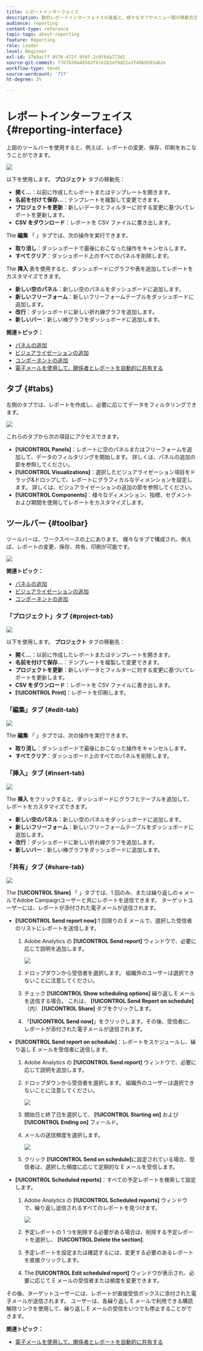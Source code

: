 ```yaml
---
title: レポートインターフェイス
description: 動的レポートインターフェイスの基盤と、様々なタブやメニュー間の移動方法について説明します。
audience: reporting
content-type: reference
topic-tags: about-reporting
feature: Reporting
role: Leader
level: Beginner
exl-id: 37e9acff-9576-472f-9fdf-2c0f6da773d1
source-git-commit: 7767b39a48502f97e2b3af9d21a3f49b9283ab2e
workflow-type: tm+mt
source-wordcount: '717'
ht-degree: 3%

---
```


# レポートインターフェイス{#reporting-interface}

上部のツールバーを使用すると、例えば、レポートの変更、保存、印刷をおこなうことができます。

![](assets/dynamic_report_toolbar.png)

以下を使用します。 **プロジェクト** タブの移動先：

* **開く…**：以前に作成したレポートまたはテンプレートを開きます。
* **名前を付けて保存…**：テンプレートを複製して変更できます。
* **プロジェクトを更新**：新しいデータとフィルターに対する変更に基づいてレポートを更新します。
* **CSV をダウンロード**：レポートを CSV ファイルに書き出します。

The **編集** 「 」タブでは、次の操作を実行できます。

* **取り消し**：ダッシュボードで最後におこなった操作をキャンセルします。
* **すべてクリア**：ダッシュボード上のすべてのパネルを削除します。

The **挿入** 表を使用すると、ダッシュボードにグラフや表を追加してレポートをカスタマイズできます。

* **新しい空のパネル**：新しい空のパネルをダッシュボードに追加します。
* **新しいフリーフォーム**：新しいフリーフォームテーブルをダッシュボードに追加します。
* **改行**：ダッシュボードに新しい折れ線グラフを追加します。
* **新しいバー**：新しい棒グラフをダッシュボードに追加します。

**関連トピック：**

* [パネルの追加](../../reporting/using/adding-panels.md)
* [ビジュアライゼーションの追加](../../reporting/using/adding-visualizations.md)
* [コンポーネントの追加](../../reporting/using/adding-components.md)
* [電子メールを使用して、関係者とレポートを自動的に共有する](https://helpx.adobe.com/campaign/kb/simplify-campaign-management.html#Reportandshareinsightswithallstakeholders)

## タブ {#tabs}

左側のタブでは、レポートを作成し、必要に応じてデータをフィルタリングできます。

![](assets/dynamic_report_interface.png)

これらのタブから次の項目にアクセスできます。

* **[!UICONTROL Panels]**：レポートに空のパネルまたはフリーフォームを追加して、データのフィルタリングを開始します。 詳しくは、パネルの追加の節を参照してください。
* **[!UICONTROL Visualizations]**：選択したビジュアライゼーション項目をドラッグ&amp;ドロップして、レポートにグラフィカルなディメンションを設定します。 詳しくは、ビジュアライゼーションの追加の節を参照してください。
* **[!UICONTROL Components]**：様々なディメンション、指標、セグメントおよび期間を使用してレポートをカスタマイズします。

## ツールバー {#toolbar}

ツールバーは、ワークスペースの上にあります。 様々なタブで構成され、例えば、レポートの変更、保存、共有、印刷が可能です。

![](assets/dynamic_report_toolbar.png)

**関連トピック：**

* [パネルの追加](../../reporting/using/adding-panels.md)
* [ビジュアライゼーションの追加](../../reporting/using/adding-visualizations.md)
* [コンポーネントの追加](../../reporting/using/adding-components.md)

### 「プロジェクト」タブ {#project-tab}

![](assets/tab_project.png)

以下を使用します。 **プロジェクト** タブの移動先：

* **開く…**：以前に作成したレポートまたはテンプレートを開きます。
* **名前を付けて保存…**：テンプレートを複製して変更できます。
* **プロジェクトを更新**：新しいデータとフィルターに対する変更に基づいてレポートを更新します。
* **CSV をダウンロード**：レポートを CSV ファイルに書き出します。
* **[!UICONTROL Print]**：レポートを印刷します。

### 「編集」タブ {#edit-tab}

![](assets/tab_edit.png)

The **編集** 「 」タブでは、次の操作を実行できます。

* **取り消し**：ダッシュボードで最後におこなった操作をキャンセルします。
* **すべてクリア**：ダッシュボード上のすべてのパネルを削除します。

### 「挿入」タブ {#insert-tab}

![](assets/tab_insert.png)

The **挿入** をクリックすると、ダッシュボードにグラフとテーブルを追加して、レポートをカスタマイズできます。

* **新しい空のパネル**：新しい空のパネルをダッシュボードに追加します。
* **新しいフリーフォーム**：新しいフリーフォームテーブルをダッシュボードに追加します。
* **改行**：ダッシュボードに新しい折れ線グラフを追加します。
* **新しいバー**：新しい棒グラフをダッシュボードに追加します。

### 「共有」タブ {#share-tab}

![](assets/tab_share_1.png)

The **[!UICONTROL Share]** 「 」タブでは、1 回のみ、または繰り返しの e メールでAdobe Campaignユーザーと共にレポートを送信できます。 ターゲットユーザーには、レポートが添付された電子メールが送信されます。

* **[!UICONTROL Send report now]**:1 回限りの E メールで、選択した受信者のリストにレポートを送信します。

   1. Adobe Analytics の **[!UICONTROL Send report]** ウィンドウで、必要に応じて説明を追加します。

      ![](assets/tab_share_4.png)

   1. ドロップダウンから受信者を選択します。 組織外のユーザーは選択できないことに注意してください。
   1. チェック **[!UICONTROL Show scheduling options]** 繰り返し E メールを送信する場合。 これは、 **[!UICONTROL Send Report on schedule]** （内） **[!UICONTROL Share]** タブをクリックします。
   1. 「**[!UICONTROL Send now]**」をクリックします。その後、受信者に、レポートが添付された電子メールが送信されます。

* **[!UICONTROL Send report on schedule]**：レポートをスケジュールし、繰り返し E メールを受信者に送信します。

   1. Adobe Analytics の **[!UICONTROL Send report]** ウィンドウで、必要に応じて説明を追加します。
   1. ドロップダウンから受信者を選択します。 組織外のユーザーは選択できないことに注意してください。

      ![](assets/tab_share_5.png)

   1. 開始日と終了日を選択して、 **[!UICONTROL Starting on]** および **[!UICONTROL Ending on]** フィールド。
   1. メールの送信頻度を選択します。

      ![](assets/tab_share_2.png)

   1. クリック **[!UICONTROL Send on schedule]**&#x200B;に設定されている場合、受信者は、選択した頻度に応じて定期的な E メールを受信します。

* **[!UICONTROL Scheduled reports]**：すべての予定レポートを検索して設定します。

   1. Adobe Analytics の **[!UICONTROL Scheduled reports]** ウィンドウで、繰り返し送信されるすべてのレポートを見つけます。

      ![](assets/tab_share_3.png)

   1. 予定レポートの 1 つを削除する必要がある場合は、削除する予定レポートを選択し、 **[!UICONTROL Delete the section]**.
   1. 予定レポートを設定または確認するには、変更する必要のあるレポートを直接クリックします。
   1. The **[!UICONTROL Edit scheduled report]** ウィンドウが表示され、必要に応じて E メールの受信者または頻度を変更できます。

その後、ターゲットユーザーには、レポートが直接受信ボックスに添付された電子メールが送信されます。 ユーザーは、各繰り返し E メールで利用できる購読解除リンクを使用して、繰り返し E メールの受信をいつでも停止することができます。

**関連トピック：**

* [電子メールを使用して、関係者とレポートを自動的に共有する](https://helpx.adobe.com/campaign/kb/simplify-campaign-management.html#Reportandshareinsightswithallstakeholders)
